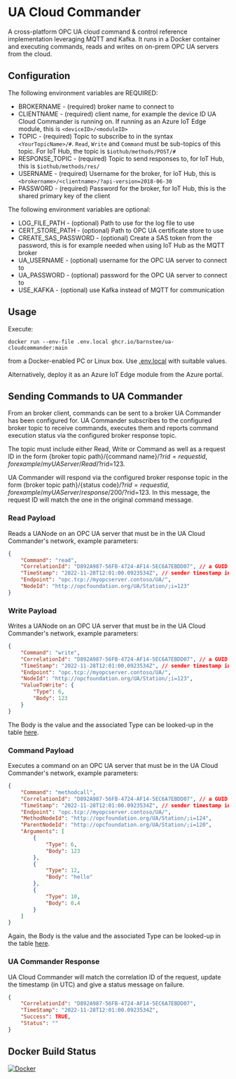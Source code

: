 # UA Cloud Commander

A cross-platform OPC UA cloud command & control reference implementation leveraging MQTT and Kafka. It runs in a Docker container and executing commands, reads and writes on on-prem OPC UA servers from the cloud.

## Configuration

The following environment variables are REQUIRED:

* BROKERNAME - (required) broker name to connect to
* CLIENTNAME - (required) client name, for example the device ID UA Cloud Commander is running on. If running as an Azure IoT Edge module, this is `<deviceID>/<moduleID>`
* TOPIC - (required) Topic to subscribe to in the syntax `<YourTopicName>/#`. `Read`, `Write` and `Command` must be sub-topics of this topic. For IoT Hub, the topic is `$iothub/methods/POST/#`
* RESPONSE_TOPIC - (required) Topic to send responses to, for IoT Hub, this is `$iothub/methods/res/`
* USERNAME - (required) Username for the broker, for IoT Hub, this is `<brokername>/<clientname>/?api-version=2018-06-30`
* PASSWORD - (required) Password for the broker, for IoT Hub, this is the shared primary key of the client

The following environment variables are optional:

* LOG_FILE_PATH - (optional) Path to use for the log file to use
* CERT_STORE_PATH - (optional) Path to OPC UA certificate store to use
* CREATE_SAS_PASSWORD - (optional) Create a SAS token from the password, this is for example needed when using IoT Hub as the MQTT broker
* UA_USERNAME - (optional) username for the OPC UA server to connect to
* UA_PASSWORD - (optional) password for the OPC UA server to connect to
* USE_KAFKA - (optional) use Kafka instead of MQTT for communication

## Usage

Execute:

```shell
docker run --env-file .env.local ghcr.io/barnstee/ua-cloudcommander:main
```

from a Docker-enabled PC or Linux box. Use [.env.local](.env.local) with suitable values.

Alternatively, deploy it as an Azure IoT Edge module from the Azure portal.

## Sending Commands to UA Commander
From an broker client, commands can be sent to a broker UA Commander has been configured for. UA Commander subscribes to the configured broker topic to receive commands, executes them and reports command execution status via the configured broker response topic.

The topic must include either Read, Write or Command as well as a request ID in the form {broker topic path}/{command name}/?$rid={request id}, for example /myUAServer/Read/?$rid=123.

UA Commander will respond via the configured broker response topic in the form {broker topic path}/{status code}/?$rid={request id}, for example /myUAServer/response/200/?$rid=123. In this message, the request ID will match the one in the original command message.

### Read Payload

Reads a UANode on an OPC UA server that must be in the UA Cloud Commander's network, example parameters:

```json
{
    "Command": "read",
    "CorrelationId": "D892A987-56FB-4724-AF14-5EC6A7EBDD07", // a GUID
    "TimeStamp": "2022-11-28T12:01:00.0923534Z", // sender timestamp in UTC
    "Endpoint": "opc.tcp://myopcserver.contoso/UA/",
    "NodeId": "http://opcfoundation.org/UA/Station/;i=123"
}
```

### Write Payload

Writes a UANode on an OPC UA server that must be in the UA Cloud Commander's network, example parameters:

```json
{
    "Command": "write",
    "CorrelationId": "D892A987-56FB-4724-AF14-5EC6A7EBDD07", // a GUID
    "TimeStamp": "2022-11-28T12:01:00.0923534Z", // sender timestamp in UTC
    "Endpoint": "opc.tcp://myopcserver.contoso/UA/",
    "NodeId": "http://opcfoundation.org/UA/Station/;i=123",
    "ValueToWrite": {
        "Type": 6,
        "Body": 123
    }
}
```

The Body is the value and the associated Type can be looked-up in the table [here](https://reference.opcfoundation.org/v104/Core/docs/Part6/5.1.2/).

### Command Payload

Executes a command on an OPC UA server that must be in the UA Cloud Commander's network, example parameters:

```json
{
    "Command": "methodcall",
    "CorrelationId": "D892A987-56FB-4724-AF14-5EC6A7EBDD07", // a GUID
    "TimeStamp": "2022-11-28T12:01:00.0923534Z", // sender timestamp in UTC
    "Endpoint": "opc.tcp://myopcserver.contoso/UA/",
    "MethodNodeId": "http://opcfoundation.org/UA/Station/;i=124",
    "ParentNodeId": "http://opcfoundation.org/UA/Station/;i=120",
    "Arguments": [
        {
            "Type": 6,
            "Body": 123
        },
        {
            "Type": 12,
            "Body": "hello"
        },
        {
            "Type": 10,
            "Body": 0.4
        }
    ]
}
```

Again, the Body is the value and the associated Type can be looked-up in the table [here](https://reference.opcfoundation.org/v104/Core/docs/Part6/5.1.2/).

### UA Commander Response

UA Cloud Commander will match the correlation ID of the request, update the timestamp (in UTC) and give a status message on failure.

```json
{
    "CorrelationId": "D892A987-56FB-4724-AF14-5EC6A7EBDD07",
    "TimeStamp": "2022-11-28T12:01:00.0923534Z",
    "Success": TRUE,
    "Status": ""
}
```

## Docker Build Status

[![Docker](https://github.com/barnstee/UA-CloudCommander/actions/workflows/docker-publish.yml/badge.svg)](https://github.com/barnstee/UA-CloudCommander/actions/workflows/docker-publish.yml)
